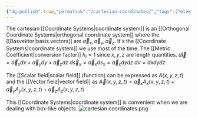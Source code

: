```yaml
---
{"dg-publish":true,"permalink":"/cartesian-coordinates/","tags":["elektromagnetiskfältteori"]}
---
```


The cartesian [[Coordinate Systems\|coordinate system]] is an [[Orthogonal Coordinate Systems\|orthogonal coordinate system]] where the [[Basvektor\|basis vectors]] are $\vec{a}_{x},\vec{a}_{y},\vec{a}_{z}$. It's the [[Coordinate Systems\|coordinate system]] we use  most of the time. The [[Metric Coefficient\|conversion factor]] $h_{i}=1$ since $x,y,z$ are length quantities.
$d \vec{l}=\vec{a}_{x}dx+\vec{a}_{y}dy+\vec{a}_{z}dz$
$d \vec{s}_{x}=\vec{a}_{x}ds_{x}=\vec{a}_{x}dydz$
$dv=dxdydz$

The [[Scalar field\|scalar field]] (function) can be expressed as $A(x,y,z,t)$
and the [[Vector field\|vector field]] as $\vec{A}(x,y,z,t)=\vec{a}_{x}A_{x}(x,y,z,t)+\vec{a}_{y}A_{y}(x,y,z,t)+\vec{a}_{z}A_{z}(x,y,z,t)$

This [[Coordinate Systems\|coordinate system]] is convenient when we are dealing with box-like objects.
![cartesian coordinates.png](/img/user/images/cartesian%20coordinates.png)